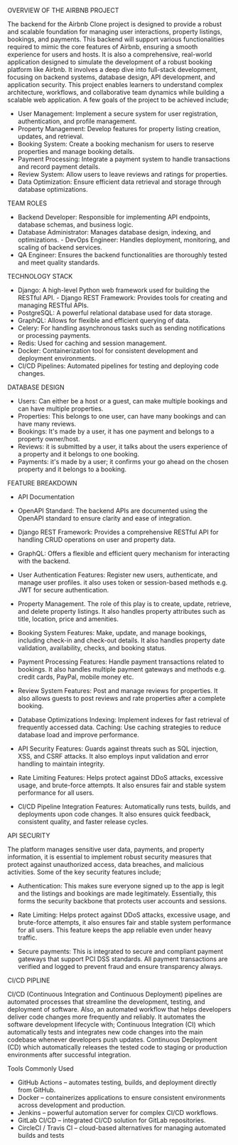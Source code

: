 OVERVIEW OF THE AIRBNB PROJECT

The backend for the Airbnb Clone project is designed to provide a robust and scalable foundation for managing user interactions, property listings, bookings, and payments. This backend will support various functionalities required to mimic the core features of Airbnb, ensuring a smooth experience for users and hosts. It is also a comprehensive, real-world application designed to simulate the development of a robust booking platform like Airbnb. It involves a deep dive into full-stack development, focusing on backend systems, database design, API development, and application security. This project enables learners to understand complex architecture, workflows, and collaborative team dynamics while building a scalable web application. A few goals of the project to be achieved include;
- User Management: Implement a secure system for user registration, authentication, and profile management.
- Property Management: Develop features for property listing creation, updates, and retrieval.
- Booking System: Create a booking mechanism for users to reserve properties and manage booking details.
- Payment Processing: Integrate a payment system to handle transactions and record payment details.
- Review System: Allow users to leave reviews and ratings for properties.   
- Data Optimization: Ensure efficient data retrieval and storage through database optimizations.


TEAM ROLES 
- Backend Developer: Responsible for implementing API endpoints, database schemas, and business logic. 
- Database Administrator: Manages database design, indexing, and optimizations.                                                                         - DevOps Engineer: Handles deployment, monitoring, and scaling of backend services.
- QA Engineer: Ensures the backend functionalities are thoroughly tested and meet quality standards. 


TECHNOLOGY STACK
- Django: A high-level Python web framework used for building the RESTful API.                                                                          - Django REST Framework: Provides tools for creating and managing RESTful APIs. 
- PostgreSQL: A powerful relational database used for data storage.
- GraphQL: Allows for flexible and efficient querying of data. 
 - Celery: For handling asynchronous tasks such as sending notifications or processing payments.
- Redis: Used for caching and session management.
- Docker: Containerization tool for consistent development and deployment environments. 
- CI/CD Pipelines: Automated pipelines for testing and deploying code changes.


DATABASE DESIGN 
- Users: Can either be a host or a guest, can make multiple bookings and can have multiple properties. 
- Properties: This belongs to one user, can have many bookings and can have many reviews. 
- Bookings: It's made by a user, it has one payment and belongs to a property owner/host.
- Reviews: it is submitted by a user, it talks about the users experience of a property and it belongs to one booking.
- Payments: it's made by a user; it confirms your go ahead on the chosen property and it belongs to a booking.

FEATURE BREAKDOWN
- API Documentation
- OpenAPI Standard: The backend APIs are documented using the OpenAPI standard to ensure clarity and ease of integration.
- Django REST Framework: Provides a comprehensive RESTful API for handling CRUD operations on user and property data.
- GraphQL: Offers a flexible and efficient query mechanism for interacting with the backend.

- User Authentication
Features: Register new users, authenticate, and manage user profiles. it also uses token or session-based methods e.g. JWT for secure authentication.
- Property Management.
The role of this play is to create, update, retrieve, and delete property listings. It also handles property attributes such as title, location, price and amenities.
- Booking System
Features: Make, update, and manage bookings, including check-in and check-out details. It also handles property date validation, availability, checks, and booking status.

- Payment Processing
Features: Handle payment transactions related to bookings. It also handles multiple payment gateways and methods e.g. credit cards, PayPal, mobile money etc.
- Review System
Features: Post and manage reviews for properties. It also allows guests to post reviews and rate properties after a complete booking.

- Database Optimizations
Indexing: Implement indexes for fast retrieval of frequently accessed data.  Caching: Use caching strategies to reduce database load and improve performance.

- API Security
Features: Guards against threats such as SQL injection, XSS, and CSRF attacks. It also employs input validation and error handling to maintain integrity.

- Rate Limiting
Features: Helps protect against DDoS attacks, excessive usage, and brute-force attempts. It also ensures fair and stable system performance for all users.
- CI/CD Pipeline Integration
Features: Automatically runs tests, builds, and deployments upon code changes. It also ensures quick feedback, consistent quality, and faster release cycles.


API SECURITY

The platform manages sensitive user data, payments, and property information, it is essential to implement robust security measures that protect against unauthorized access, data breaches, and malicious activities.
Some of the key security features include;
- Authentication: This makes sure everyone signed up to the app is legit and the listings and bookings are made legitimately. Essentially, this forms the security backbone that protects user accounts and sessions.

- Rate Limiting: Helps protect against DDoS attacks, excessive usage, and brute-force attempts, it also ensures fair and stable system performance for all users. This feature keeps the app reliable even under heavy traffic.

- Secure payments: This is integrated to secure and compliant payment gateways that support PCI DSS standards. All payment transactions are verified and logged to prevent fraud and ensure transparency always.


CI/CD PIPLINE

CI/CD (Continuous Integration and Continuous Deployment) pipelines are automated processes that streamline the development, testing, and deployment of software. Also, an automated workflow that helps developers deliver code changes more frequently and reliably. It automates the software development lifecycle with;
Continuous Integration (CI) which automatically tests and integrates new code changes into the main codebase whenever developers push updates.
Continuous Deployment (CD) which automatically releases the tested code to staging or production environments after successful integration.

Tools Commonly Used

- GitHub Actions – automates testing, builds, and deployment directly from GitHub.
- Docker – containerizes applications to ensure consistent environments across development and production.
- Jenkins – powerful automation server for complex CI/CD workflows.
- GitLab CI/CD – integrated CI/CD solution for GitLab repositories.
- CircleCI / Travis CI – cloud-based alternatives for managing automated builds and tests

